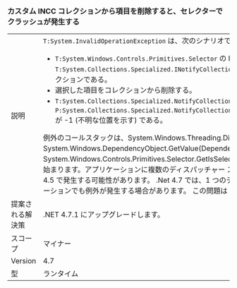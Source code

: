 ### <a name="crash-in-selector-when-removing-an-item-from-a-custom-incc-collection"></a>カスタム INCC コレクションから項目を削除すると、セレクターでクラッシュが発生する

|   |   |
|---|---|
|説明|<code>T:System.InvalidOperationException</code> は、次のシナリオで発生する可能性があります。<ul><li><code>T:System.Windows.Controls.Primitives.Selector</code> の ItemsSource が、<code>T:System.Collections.Specialized.INotifyCollectionChanged</code> のカスタム実装を含むコレクションである。</li><li>選択した項目をコレクションから削除する。</li><li><code>T:System.Collections.Specialized.NotifyCollectionChangedEventArgs</code> の <code>P:System.Collections.Specialized.NotifyCollectionChangedEventArgs.OldStartingIndex</code> が -1 (不明な位置を示す) である。</li></ul>例外のコールスタックは、System.Windows.Threading.Dispatcher.VerifyAccess()、System.Windows.DependencyObject.GetValue(DependencyProperty dp)、System.Windows.Controls.Primitives.Selector.GetIsSelected(DependencyObject element) で始まります。アプリケーションに複数のディスパッチャー スレッドがある場合、この例外は .Net 4.5 で発生する可能性があります。 .Net 4.7 では、1 つのディスパッチャー スレッドのアプリケーションでも例外が発生する場合があります。 この問題は .Net 4.7.1 で修正されます。|
|提案される解決策|.NET 4.7.1 にアップグレードします。|
|スコープ|マイナー|
|Version|4.7|
|型|ランタイム|

